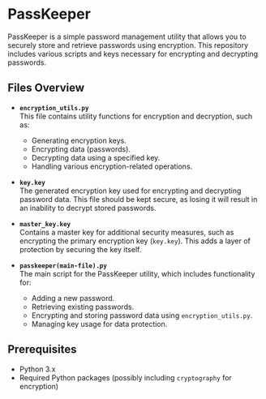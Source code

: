 # PassKeeper

PassKeeper is a simple password management utility that allows you to securely store and retrieve passwords using encryption. This repository includes various scripts and keys necessary for encrypting and decrypting passwords.

## Files Overview

- **`encryption_utils.py`**  
  This file contains utility functions for encryption and decryption, such as:
  - Generating encryption keys.
  - Encrypting data (passwords).
  - Decrypting data using a specified key.
  - Handling various encryption-related operations.

- **`key.key`**  
  The generated encryption key used for encrypting and decrypting password data. This file should be kept secure, as losing it will result in an inability to decrypt stored passwords.

- **`master_key.key`**  
  Contains a master key for additional security measures, such as encrypting the primary encryption key (`key.key`). This adds a layer of protection by securing the key itself.

- **`passkeeper(main-file).py`**  
  The main script for the PassKeeper utility, which includes functionality for:
  - Adding a new password.
  - Retrieving existing passwords.
  - Encrypting and storing password data using `encryption_utils.py`.
  - Managing key usage for data protection.

## Prerequisites

- Python 3.x
- Required Python packages (possibly including `cryptography` for encryption)